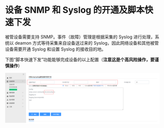 # 设备 SNMP 和 Syslog 的开通及脚本快速下发

被管设备需要支持 SNMP。事件（故障）管理是根据采集的 Syslog 进行处理，系统以 deamon 方式等待采集来自设备送过来的 Syslog，因此网络设备和其他被管设备需要开通 Syslog 和设置 Syslog 的接收目的地。

下图“脚本快速下发”功能能够完成设备的以上配置（**注意这是个高风险操作，要谨慎操作**）

![](../assets/image008.png)
